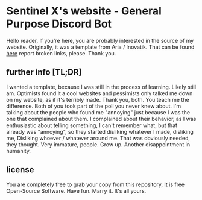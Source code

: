 # Sentinel X's website - General Purpose Discord Bot
Hello reader,
If you're here, you are probably interested in the source of my website.
Originally, it was a template from Aria / Inovatik. That can be found [here](https://www.free-css.com/free-css-templates/page259/aria)
report broken links, please. Thank you.

## further info [TL;DR]
I wanted a template, because I was still in the process of learning. Likely still am. Optimists found it a cool websites and pessimists only talked me down on my website, as if it's terribly made. Thank you, both. You teach me the difference. Both of you took part of the poll you never knew about. I'm talking about the people who found me "annoying" just because I was the one that complained about them. I complained about their behavior, as I was enthusiastic about telling something, I can't remember what, but that already was "annoying", so they started disliking whatever I made, disliking me, Disliking whoever / whatever around me. That was obviously needed, they thought. Very immature, people. Grow up. Another disappointment in humanity.

## license
You are completely free to grab your copy from this repository, It is free Open-Source Software. Have fun. Marry it. It's all yours.